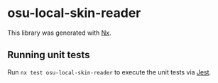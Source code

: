 # osu-local-skin-reader

This library was generated with [Nx](https://nx.dev).

## Running unit tests

Run `nx test osu-local-skin-reader` to execute the unit tests via [Jest](https://jestjs.io).
